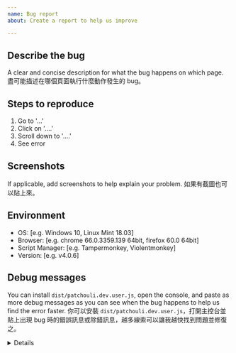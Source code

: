 ```yaml
---
name: Bug report
about: Create a report to help us improve

---
```


<!-- Click Preview before submit to make issue prettier 👁 -->
<!-- 在送出前請點 Preview 讓 issue 不傷眼 👁 -->

## Describe the bug ##
A clear and concise description for what the bug happens on which page.
盡可能描述在哪個頁面執行什麼動作發生的 bug。

## Steps to reproduce ##
1. Go to '...'
2. Click on '....'
3. Scroll down to '....'
4. See error

## Screenshots ##
If applicable, add screenshots to help explain your problem.
如果有截圖也可以貼上來。

## Environment ##
 - OS: [e.g. Windows 10, Linux Mint 18.03]
 - Browser: [e.g. chrome 66.0.3359.139 64bit, firefox 60.0 64bit]
 - Script Manager: [e.g. Tampermonkey, Violentmonkey]
 - Version: [e.g. v4.0.6]

## Debug messages ##
You can install `dist/patchouli.dev.user.js`, open the console, and paste as more debug messages as you can see when the bug happens to help us find the error faster.
你可以安裝 `dist/patchouli.dev.user.js`，打開主控台並貼上出現 bug 時的錯誤訊息或除錯訊息，越多線索可以讓我越快找到問題並修復之。

<details close>

```
Paste here. 貼在這裡。
```

</details>
